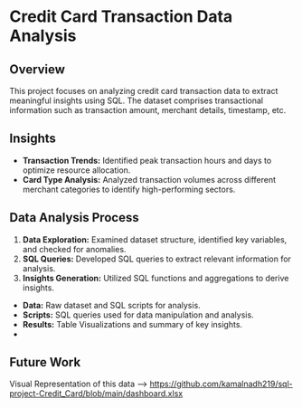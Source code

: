 # Credit Card Transaction Data Analysis

## Overview
This project focuses on analyzing credit card transaction data to extract meaningful insights using SQL. The dataset comprises transactional information such as transaction amount, merchant details, timestamp, etc.

## Insights
- **Transaction Trends:** Identified peak transaction hours and days to optimize resource allocation.
- **Card Type Analysis:** Analyzed transaction volumes across different merchant categories to identify high-performing sectors.

## Data Analysis Process
1. **Data Exploration:** Examined dataset structure, identified key variables, and checked for anomalies.
2. **SQL Queries:** Developed SQL queries to extract relevant information for analysis.
3. **Insights Generation:** Utilized SQL functions and aggregations to derive insights.
   
- **Data:** Raw dataset and SQL scripts for analysis.
- **Scripts:** SQL queries used for data manipulation and analysis.
- **Results:** Table Visualizations and summary of key insights.
- 

## Future Work
 Visual Representation of this data --> https://github.com/kamalnadh219/sql-project-Credit_Card/blob/main/dashboard.xlsx
